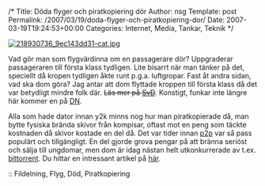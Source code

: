 /*
 Title: Döda flyger och piratkopiering dör
 Author: nsg
 Template: post
 Permalink: /2007/03/19/doda-flyger-och-piratkopiering-dor/
 Date: 2007-03-19T19:24:53+00:00
 Categories: Internet, Media, Tankar, Teknik
*/
<div class="middle">
  <a href="http://flickr.com/photos/inju/218930736/"><img id="image361" src="http://junkpile.se/%7Es/wp/wp-content/uploads/2007/03/218930736_9ec143dd31-cat.jpg" alt="218930736_9ec143dd31-cat.jpg" /></a>
</div>

Vad gör man som flygvärdinna om en passagerare dör? Uppgraderar passageraren till första klass tydligen. Lite bisarrt när man tänker på det, speciellt då kropen tydligen åkte runt p.g.a. luftgropar. Fast åt andra sidan, vad ska dom göra? Jag antar att dom flyttade kroppen till första klass då det var betydligt mindre folk där. <del datetime="2007-03-19T19:26:04+00:00">Läs mer på <a href="http://www.svd.se/dynamiskt/utrikes/did_14847831.asp">SvD</a></del>. Konstigt, funkar inte längre här kommer en på [DN][1].

Alla som hade dator innan y2k minns nog hur man piratkopierade då, man bytte fysiska brända skivor från kompisar, oftast mot en peng som täckte kostnaden då skivor kostade en del då. Det var tider innan [p2p][2] var så pass populärt och tillgängligt. En del gjorde grova pengar på att bränna seriöst och sälja till ungdomar, men dom är idag nästan helt utkonkurrerade av t.ex. [bittorrent][3]. Du hittar en intressant artikel på [här][4].

:: Fildelning, Flyg, Död, Piratkopiering

<small></small>

 [1]: http://www.dn.se/DNet/jsp/polopoly.jsp?d=148&#038;a=630186
 [2]: http://en.wikipedia.org/wiki/P2p
 [3]: http://en.wikipedia.org/wiki/Bittorrent
 [4]: http://torrentfreak.com/p2p-file-sharing-ruins-physical-piracy-business/